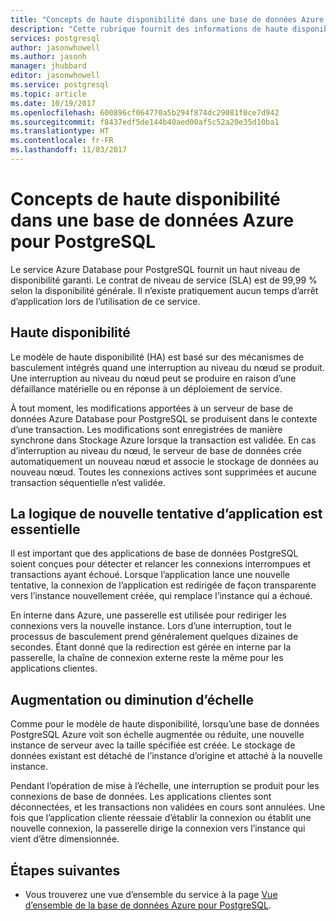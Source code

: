 ```yaml
---
title: "Concepts de haute disponibilité dans une base de données Azure pour PostgreSQL | Microsoft Docs"
description: "Cette rubrique fournit des informations de haute disponibilité lors de l’utilisation d’Azure Database pour PostgreSQL"
services: postgresql
author: jasonwhowell
ms.author: jasonh
manager: jhubbard
editor: jasonwhowell
ms.service: postgresql
ms.topic: article
ms.date: 10/19/2017
ms.openlocfilehash: 600896cf064770a5b294f874dc29081f0ce7d942
ms.sourcegitcommit: f8437edf5de144b40aed00af5c52a20e35d10ba1
ms.translationtype: HT
ms.contentlocale: fr-FR
ms.lasthandoff: 11/03/2017
---
```

# <a name="high-availability-concepts-in-azure-database-for-postgresql"></a>Concepts de haute disponibilité dans une base de données Azure pour PostgreSQL
Le service Azure Database pour PostgreSQL fournit un haut niveau de disponibilité garanti. Le contrat de niveau de service (SLA) est de 99,99 % selon la disponibilité générale. Il n’existe pratiquement aucun temps d’arrêt d’application lors de l’utilisation de ce service.

## <a name="high-availability"></a>Haute disponibilité
Le modèle de haute disponibilité (HA) est basé sur des mécanismes de basculement intégrés quand une interruption au niveau du nœud se produit. Une interruption au niveau du nœud peut se produire en raison d’une défaillance matérielle ou en réponse à un déploiement de service.

À tout moment, les modifications apportées à un serveur de base de données Azure Database pour PostgreSQL se produisent dans le contexte d’une transaction. Les modifications sont enregistrées de manière synchrone dans Stockage Azure lorsque la transaction est validée. En cas d’interruption au niveau du nœud, le serveur de base de données crée automatiquement un nouveau nœud et associe le stockage de données au nouveau nœud. Toutes les connexions actives sont supprimées et aucune transaction séquentielle n’est validée.

## <a name="application-retry-logic-is-essential"></a>La logique de nouvelle tentative d’application est essentielle
Il est important que des applications de base de données PostgreSQL soient conçues pour détecter et relancer les connexions interrompues et transactions ayant échoué. Lorsque l’application lance une nouvelle tentative, la connexion de l’application est redirigée de façon transparente vers l’instance nouvellement créée, qui remplace l’instance qui a échoué.

En interne dans Azure, une passerelle est utilisée pour rediriger les connexions vers la nouvelle instance. Lors d’une interruption, tout le processus de basculement prend généralement quelques dizaines de secondes. Étant donné que la redirection est gérée en interne par la passerelle, la chaîne de connexion externe reste la même pour les applications clientes.

## <a name="scaling-up-or-down"></a>Augmentation ou diminution d’échelle
Comme pour le modèle de haute disponibilité, lorsqu’une base de données PostgreSQL Azure voit son échelle augmentée ou réduite, une nouvelle instance de serveur avec la taille spécifiée est créée. Le stockage de données existant est détaché de l’instance d’origine et attaché à la nouvelle instance.

Pendant l’opération de mise à l’échelle, une interruption se produit pour les connexions de base de données. Les applications clientes sont déconnectées, et les transactions non validées en cours sont annulées. Une fois que l’application cliente réessaie d’établir la connexion ou établit une nouvelle connexion, la passerelle dirige la connexion vers l’instance qui vient d’être dimensionnée. 

## <a name="next-steps"></a>Étapes suivantes
- Vous trouverez une vue d’ensemble du service à la page [Vue d’ensemble de la base de données Azure pour PostgreSQL](overview.md).
